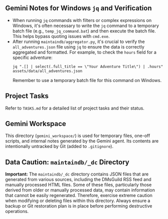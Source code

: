 ## Gemini Notes for Windows `jq` and Verification

- When running `jq` commands with filters or complex expressions on Windows, it's often necessary to write the `jq` command to a temporary batch file (e.g., `temp_jq_command.bat`) and then execute the batch file. This helps bypass quoting issues with `cmd.exe`.
- After running `maintaindb/aggregator.py`, it's crucial to verify the `all_adventures.json` file using `jq` to ensure the data is correctly aggregated and formatted. For example, to check the `hours` field for a specific adventure:
  ```
  jq ".[] | select(.full_title == \"Your Adventure Title\") | .hours" assets/data/all_adventures.json
  ```
  Remember to use a temporary batch file for this command on Windows.

## Project Tasks

Refer to `TASKS.md` for a detailed list of project tasks and their status.

## Gemini Workspace

This directory (`gemini_workspace/`) is used for temporary files, one-off scripts, and internal notes generated by the Gemini agent. Its contents are intentionally untracked by Git (added to `.gitignore`).

## Data Caution: `maintaindb/_dc` Directory

**Important:** The `maintaindb/_dc` directory contains JSON files that are generated from various sources, including the DMsGuild RSS feed and manually processed HTML files. Some of these files, particularly those derived from older or manually processed data, may contain information that cannot be easily regenerated. Therefore, exercise extreme caution when modifying or deleting files within this directory. Always ensure a backup or Git restoration plan is in place before performing destructive operations.